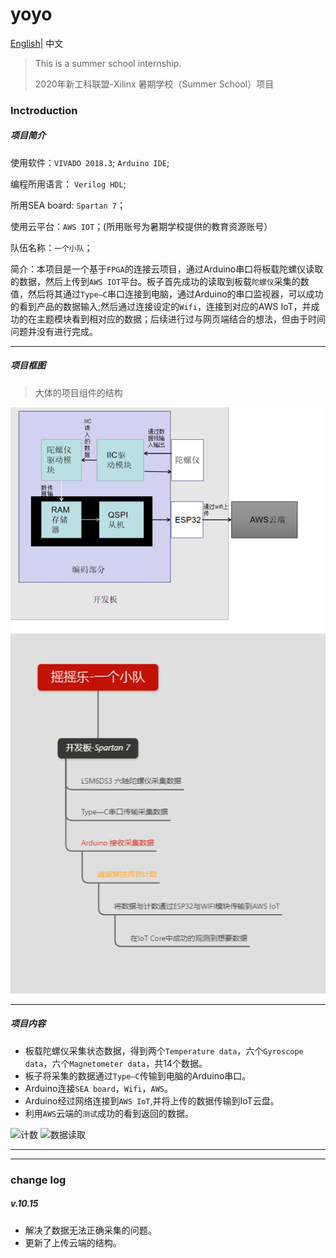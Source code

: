 # yoyo 
 [English](https://github.com/Haotian-wang-swjtu/yoyo/blob/master/RADEME-EN.md)| 中文
 > This is a summer school internship.
 > 
 > 2020年新工科联盟-Xilinx 暑期学校（Summer School）项目 
 
 ### Inctroduction
 
 
 ##### 项目简介
 
 
 使用软件：`VIVADO 2018.3`; `Arduino IDE`;
 
 编程所用语言： `Verilog HDL`;
 
 所用SEA board: `Spartan 7`；
 
 使用云平台：`AWS IOT`；(所用账号为暑期学校提供的教育资源账号）
 
 队伍名称：`一个小队`；
 
 简介：本项目是一个基于`FPGA`的连接云项目，通过Arduino串口将板载陀螺仪读取的数据，然后上传到`AWS IOT`平台。板子首先成功的读取到板载`陀螺仪`采集的数值，然后将其通过`Type—C`串口连接到电脑，通过Arduino的串口监视器，可以成功的看到产品的数据输入;然后通过连接设定的`Wifi`，连接到对应的AWS IoT，并成功的在主题模块看到相对应的数据；后续进行过与网页端结合的想法，但由于时间问题并没有进行完成。
 
 ---
 
 ##### 项目框图
 > 大体的项目组件的结构
 
![项目框图](框图.png)
![思维框图](思维框图.png)


---
 
 
 ##### 项目内容
 
 
 - 板载陀螺仪采集状态数据，得到两个`Temperature data`，六个`Gyroscope data`，六个`Magnetometer data`，共14个数据。
 - 板子将采集的数据通过`Type—C`传输到电脑的Arduino串口。
 - Arduino连接`SEA board`，`Wifi`，`AWS`。
 - Arduino经过网络连接到`AWS IoT`,并将上传的数据传输到IoT云盘。
 - 利用`AWS`云端的`测试`成功的看到返回的数据。
 
 ![计数](计数.gif)
 ![数据读取](Gyro_一个小队)
 
 ---
 ---
 
 
 ### change log
 
 
 ##### v.10.15
  - 解决了数据无法正确采集的问题。
  - 更新了上传云端的结构。
 
